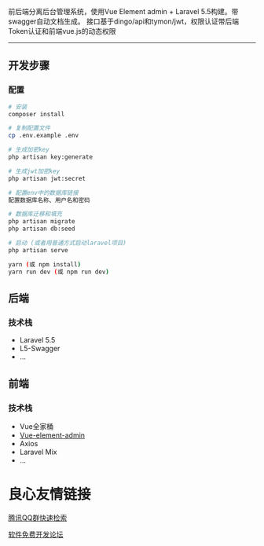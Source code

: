 前后端分离后台管理系统，使用Vue Element admin + Laravel 5.5构建。带swagger自动文档生成。
接口基于dingo/api和tymon/jwt，权限认证带后端Token认证和前端vue.js的动态权限

---
## 开发步骤
### 配置
```bash
# 安装
composer install

# 复制配置文件
cp .env.example .env

# 生成加密key
php artisan key:generate

# 生成jwt加密key
php artisan jwt:secret

# 配置env中的数据库链接
配置数据库名称、用户名和密码

# 数据库迁移和填充
php artisan migrate
php artisan db:seed

# 启动 (或者用普通方式启动laravel项目)
php artisan serve

yarn (或 npm install)
yarn run dev (或 npm run dev)
```
## 后端
### 技术栈
- Laravel 5.5
- L5-Swagger
- ...
## 前端
### 技术栈
- Vue全家桶
- [Vue-element-admin](http://u.720life.cn/g/41d6770a8ffafe7688694282c8a2e655bf3c6de28ae62da3938ff25d74873215eb4557e911c10522557c395f4527b3ae966e18fc7a6c66d30acdbf843ca86244) 
- Axios
- Laravel Mix
- ...



 # 良心友情链接

[腾讯QQ群快速检索](http://u.720life.cn/s/8cf73f7c)

[软件免费开发论坛](http://u.720life.cn/s/bbb01dc0)